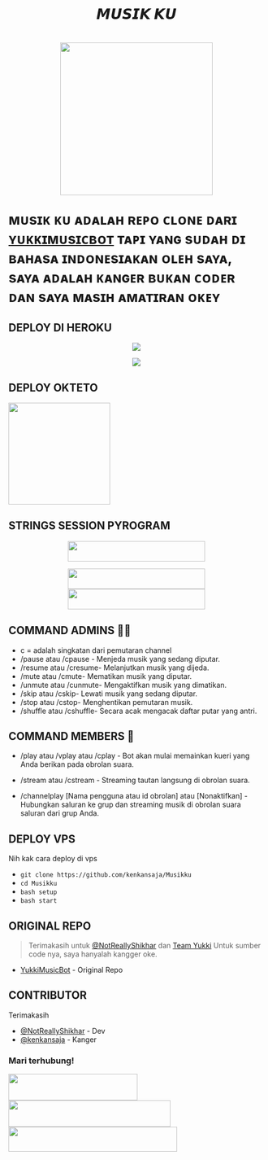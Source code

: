 <h1><p align="center"><a>𝙈𝙐𝙎𝙄𝙆  𝙆𝙐</a><p/><h1/>
<p align="center"><a href="https://github.com/kenkansaja/Musikku"><img src="https://telegra.ph/file/7286ea5b5a2f8dc66e3ed.jpg"width="300"heigh="100" /></a></p>



ᴍᴜsɪᴋ  ᴋᴜ  ᴀᴅᴀʟᴀʜ  ʀᴇᴘᴏ  ᴄʟᴏɴᴇ  ᴅᴀʀɪ  [ʏᴜᴋᴋɪᴍᴜsɪᴄʙᴏᴛ](https://github.com/TeamYukki/YukkiMusicBot)  ᴛᴀᴘɪ  ʏᴀɴɢ  sᴜᴅᴀʜ  ᴅɪ  ʙᴀʜᴀsᴀ  ɪɴᴅᴏɴᴇsɪᴀᴋᴀɴ  ᴏʟᴇʜ  sᴀʏᴀ,  sᴀʏᴀ  ᴀᴅᴀʟᴀʜ  ᴋᴀɴɢᴇʀ  ʙᴜᴋᴀɴ  ᴄᴏᴅᴇʀ  ᴅᴀɴ  sᴀʏᴀ  ᴍᴀsɪʜ  ᴀᴍᴀᴛɪʀᴀɴ  ᴏᴋᴇʏ

## DEPLOY DI HEROKU

<p align="center"><a href="https://ice-iota.vercel.app/"><img src="https://telegra.ph/file/6630257821911f10089b5.jpg" /></a></p>
<p align="center"><a href="https://telegram.dog/XTZ_HerokuBot?start=a2Vua2Fuc2FqYS9NdXNpa2t1IE11c2lra3U"><img src="https://telegra.ph/file/70966bb4b212649afc8dc.jpg" /></a></p>


## DEPLOY OKTETO

<a href="https://cloud.okteto.com/deploy?repository=https://github.com/kenkansaja/Musikku"><img src="https://img.shields.io/badge/Deploy%20To%20Okteto-informational?style=for-the-badge&logo=Okteto" width="200"/></a>

## STRINGS SESSION PYROGRAM

<p align="center"><a href="https://replit.com/@kenkannih/strings-session#main.py"><img src="https://img.shields.io/badge/REPLIT-STRINGS-yellow?style=plastic&logo=replit&logoColor=yellow"width="270" height="40" /></a></p>

<p align="center">
<a href="https://t.me/Stringdurhakabot"><img src="https://img.shields.io/badge/STRING-BOT-green?style=plastic&logo=Telegram"width="270" height="40"  /></a>
<a href="https://t.me/kenkanrobot"><img src="https://img.shields.io/badge/BOT API HASH-DAN APP ID-gold?style=plastic&logo=Telegram&logoColor=yellow"width="270" height="40" /></a>
</p>

## COMMAND ADMINS 🧑‍✈️

- c = adalah singkatan dari pemutaran channel
- /pause atau /cpause - Menjeda musik yang sedang diputar.
- /resume atau /cresume- Melanjutkan musik yang dijeda.
- /mute atau /cmute- Mematikan musik yang diputar.
- /unmute atau /cunmute- Mengaktifkan musik yang dimatikan.
- /skip atau /cskip- Lewati musik yang sedang diputar.
- /stop atau /cstop- Menghentikan pemutaran musik.
- /shuffle atau /cshuffle- Secara acak mengacak daftar putar yang antri.

## COMMAND MEMBERS 👥
- /play atau /vplay atau /cplay - Bot akan mulai memainkan kueri yang Anda berikan pada obrolan suara.

- /stream atau /cstream - Streaming tautan langsung di obrolan suara.

- /channelplay [Nama pengguna atau id obrolan] atau [Nonaktifkan] - Hubungkan saluran ke grup dan streaming musik di obrolan suara saluran dari grup Anda.
## DEPLOY VPS
Nih kak cara deploy di vps
- `git clone https://github.com/kenkansaja/Musikku`
- `cd Musikku`
- `bash setup`
- `bash start`

## ORIGINAL REPO
> Terimakasih untuk [@NotReallyShikhar](https://github.com/NotReallyShikhar) dan [Team Yukki](https://github.com/TeamYukki) Untuk sumber code nya, saya hanyalah kangger oke.

- [YukkiMusicBot](https://github.com/TeamYukki/YukkiMusicBot) - Original Repo

## CONTRIBUTOR
Terimakasih
- [@NotReallyShikhar](https://github.com/NotReallyShikhar) - Dev
- [@kenkansaja](https://github.com/kenkansaja) - Kanger

### Mari terhubung!
<p>
    <a href="https://t.me/kenkanasw" target="blank"><img src="https://img.shields.io/badge/@kenkanasw-30302f?style=flat&logo=telegram"width="254" height="52"/></a>
    <a href="https://t.me/musikkugroup" target="blank"><img src="https://img.shields.io/badge/MUSIK KU GROUP-black?style=flat&logo=telegram"width="319" height="52"/></a>
    <a href="https://t.me/musikkuchannel" target="blank"><img src="https://img.shields.io/badge/MUSIK KU CHANNEL-gold?style=flat&logo=telegram"width="332" height="49"/></a>
</p>
